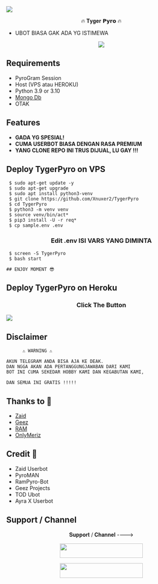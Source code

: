 <img src="https://telegra.ph/file/15fc3bc9963fb6cbbcc37.png">

<p align="center"> 🔥 𝐓𝐲𝐠𝐞𝐫 𝗣𝘆𝗿𝗼 🔥 </p>

- UBOT BIASA GAK ADA YG ISTIMEWA

<p align="center">
    <a href="https://www.python.org/" alt="made-with-python"> <img src="https://img.shields.io/badge/Made%20with-Python-black.svg?style=flat-square&logo=python&logoColor=blue&color=red" /></a>

## Requirements 

- PyroGram Session
- Host (VPS atau HEROKU)
- Python 3.9 or 3.10
- [Mongo Db](https://youtu.be/mnvjt_a5JYA)
- OTAK


## Features 

- **GADA YG SPESIAL!**
- **CUMA USERBOT BIASA DENGAN RASA PREMIUM**
- **YANG CLONE REPO INI TRUS DIJUAL, LU GAY !!!**



## Deploy TygerPyro on VPS
```console
 $ sudo apt-get update -y
 $ sudo apt-get upgrade
 $ sudo apt install python3-venv
 $ git clone https://github.com/Xnuxer2/TygerPyro
 $ cd TygerPyro
 $ python3 -m venv venv
 $ source venv/bin/act*
 $ pip3 install -U -r req*
 $ cp sample.env .env
```

<h3 align="center">
   Edit <b>.env</b> ISI VARS YANG DIMINTA
</h3>

```console
 $ screen -S TygerPyro
 $ bash start

## ENJOY MOMENT 😎
```

## Deploy TygerPyro on Heroku
<h3 align="center">Click The Button</h3>
<a href="https://heroku.com/deploy?template=https://github.com/Xnuxer2/TygerPyro"><img src="https://www.herokucdn.com/deploy/button.svg"></a>
</div>

## Disclaimer 


```console
      ⚠️ WARNING ⚠️

AKUN TELEGRAM ANDA BISA AJA KE DEAK.
DAN NGGA AKAN ADA PERTANGGUNGJAWABAN DARI KAMI
BOT INI CUMA SEKEDAR HOBBY KAMI DAN KEGABUTAN KAMI,
      
DAN SEMUA INI GRATIS !!!!!
```

## Thanks to 💖
- [Zaid](https://github.com/ITZ-ZAID)
- [Geez](https://t.me/GeezSupport)
- [RAM](https://t.me/ramsupportt)
- [OnlyMeriz](https://github.com/Onlymeriz)

## Credit 💖
- Zaid Userbot
- PyroMAN
- RamPyro-Bot
- Geez Projects
- TOD Ubot
- Ayra X Userbot

## Support / Channel

<p align="center">𝐒𝐮𝐩𝐩𝐨𝐫𝐭 / 𝐂𝐡𝐚𝐧𝐧𝐞𝐥 ----> </p>

<p align="center"><a href="https://t.me/TygerSupport"><img src="https://img.shields.io/badge/ᴛᴇʟᴇɢʀᴀᴍ-𝐒𝐮𝐩𝐩𝐨𝐫𝐭-black?&style=for-the-badge&logo=telegram" width="220" height="38.45"></a></p>
<p align="center"><a href="https://t.me/thelordofsatan"><img src="https://img.shields.io/badge/ᴛᴇʟᴇɢʀᴀᴍ-𝐂𝐡𝐚𝐧𝐧𝐞𝐥-black?&style=for-the-badge&logo=telegram" width="220" height="38.45"></a></p>
